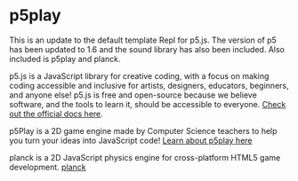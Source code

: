 # p5play

This is an update to the default template Repl for p5.js. The version of p5 has been updated to 1.6 and the sound library has also been included. Also included is p5play and planck. 

p5.js is a JavaScript library for creative coding, with a focus on making coding accessible and inclusive for artists, designers, educators, beginners, and anyone else! p5.js is free and open-source because we believe software, and the tools to learn it, should be accessible to everyone. [Check out the official docs here](https://p5js.org/reference/).

p5Play is a 2D game engine made by Computer Science teachers to help you turn your ideas into JavaScript code! [Learn about p5play here](https://p5play.org/learn/)

planck is a 2D JavaScript physics engine for cross-platform HTML5 game development. [planck](https://piqnt.com/planck.js/)